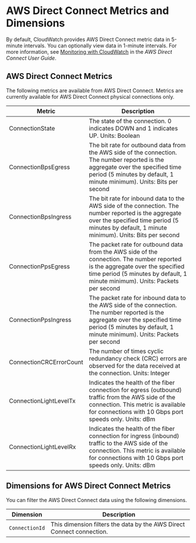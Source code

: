 # AWS Direct Connect Metrics and Dimensions<a name="dx-metricscollected"></a>

By default, CloudWatch provides AWS Direct Connect metric data in 5\-minute intervals\. You can optionally view data in 1\-minute intervals\. For more information, see [Monitoring with CloudWatch](http://docs.aws.amazon.com/directconnect/latest/UserGuide/monitoring-cloudwatch.html) in the *AWS Direct Connect User Guide*\.

## AWS Direct Connect Metrics<a name="dx-metrics"></a>

The following metrics are available from AWS Direct Connect\. Metrics are currently available for AWS Direct Connect physical connections only\.


| Metric | Description | 
| --- | --- | 
|  ConnectionState  |  The state of the connection\. 0 indicates DOWN and 1 indicates UP\. Units: Boolean  | 
|  ConnectionBpsEgress  |  The bit rate for outbound data from the AWS side of the connection\. The number reported is the aggregate over the specified time period \(5 minutes by default, 1 minute minimum\)\. Units: Bits per second  | 
|  ConnectionBpsIngress  |  The bit rate for inbound data to the AWS side of the connection\. The number reported is the aggregate over the specified time period \(5 minutes by default, 1 minute minimum\)\. Units: Bits per second  | 
|  ConnectionPpsEgress  | The packet rate for outbound data from the AWS side of the connection\. The number reported is the aggregate over the specified time period \(5 minutes by default, 1 minute minimum\)\. Units: Packets per second | 
|  ConnectionPpsIngress  | The packet rate for inbound data to the AWS side of the connection\. The number reported is the aggregate over the specified time period \(5 minutes by default, 1 minute minimum\)\. Units: Packets per second | 
|  ConnectionCRCErrorCount  |  The number of times cyclic redundancy check \(CRC\) errors are observed for the data received at the connection\. Units: Integer  | 
| ConnectionLightLevelTx |  Indicates the health of the fiber connection for egress \(outbound\) traffic from the AWS side of the connection\. This metric is available for connections with 10 Gbps port speeds only\. Units: dBm  | 
|  ConnectionLightLevelRx  |  Indicates the health of the fiber connection for ingress \(inbound\) traffic to the AWS side of the connection\. This metric is available for connections with 10 Gbps port speeds only\. Units: dBm  | 

## Dimensions for AWS Direct Connect Metrics<a name="dx-metrics-dimensions"></a>

You can filter the AWS Direct Connect data using the following dimensions\.


| Dimension | Description | 
| --- | --- | 
| `ConnectionId` |  This dimension filters the data by the AWS Direct Connect connection\.  | 